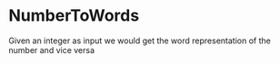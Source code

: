 # NumberToWords
Given an integer as input we would get the word representation of the number and vice versa
